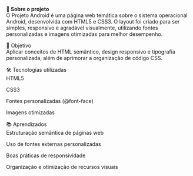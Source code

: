 **📌 Sobre o projeto** <br>
O Projeto Android é uma página web temática sobre o sistema operacional Android, desenvolvida com HTML5 e CSS3. O layout foi criado para ser simples, responsivo e agradável visualmente, utilizando fontes personalizadas e imagens otimizadas para melhor desempenho.

🎯 Objetivo <br>
Aplicar conceitos de HTML semântico, design responsivo e tipografia personalizada, além de aprimorar a organização de código CSS.

🛠 Tecnologias utilizadas <br>
HTML5

CSS3

Fontes personalizadas (@font-face)

Imagens otimizadas

📚 Aprendizados <br>
Estruturação semântica de páginas web

Uso de fontes externas personalizadas

Boas práticas de responsividade

Organização e otimização de recursos visuais
